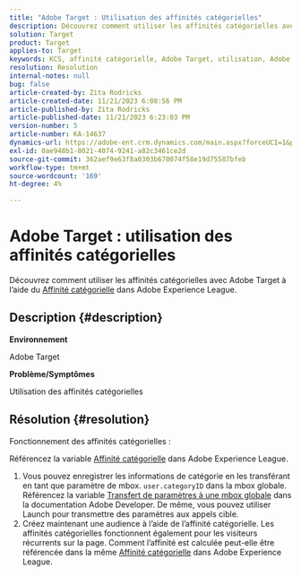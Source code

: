 ```yaml
---
title: "Adobe Target : Utilisation des affinités catégorielles"
description: Découvrez comment utiliser les affinités catégorielles avec Adobe Target.
solution: Target
product: Target
applies-to: Target
keywords: KCS, affinité catégorielle, Adobe Target, utilisation, Adobe Experience League, mbox globale
resolution: Resolution
internal-notes: null
bug: false
article-created-by: Zita Rodricks
article-created-date: 11/21/2023 6:08:56 PM
article-published-by: Zita Rodricks
article-published-date: 11/21/2023 6:23:03 PM
version-number: 5
article-number: KA-14637
dynamics-url: https://adobe-ent.crm.dynamics.com/main.aspx?forceUCI=1&pagetype=entityrecord&etn=knowledgearticle&id=93cf0e04-9988-ee11-8179-6045bd006295
exl-id: 0ae948b1-8021-4074-9241-a82c3461ce2d
source-git-commit: 362aef9e63f8a0303b670074f58e19d75587bfeb
workflow-type: tm+mt
source-wordcount: '169'
ht-degree: 4%

---
```


# Adobe Target : utilisation des affinités catégorielles


Découvrez comment utiliser les affinités catégorielles avec Adobe Target à l’aide du [Affinité catégorielle](https://experienceleague.adobe.com/docs/target/using/audiences/visitor-profiles/category-affinity.html?lang=en) dans Adobe Experience League.

## Description {#description}


<b>Environnement</b>

Adobe Target

<b>Problème/Symptômes</b>

Utilisation des affinités catégorielles


## Résolution {#resolution}


Fonctionnement des affinités catégorielles :

Référencez la variable [Affinité catégorielle](https://experienceleague.adobe.com/docs/target/using/audiences/visitor-profiles/category-affinity.html?lang=en) dans Adobe Experience League.

1. Vous pouvez enregistrer les informations de catégorie en les transférant en tant que paramètre de mbox. `user.categoryID` dans la mbox globale.<br>    Référencez la variable [Transfert de paramètres à une mbox globale](https://developer.adobe.com/target/implement/client-side/atjs/global-mbox/pass-parameters-to-global-mbox/?lang=en "Cliquez pour suivre le lien : https://developer.adobe.com/target/implement/client-side/atjs/global-mbox/pass-parameters-to-global-mbox/?lang=en") dans la documentation Adobe Developer.
De même, vous pouvez utiliser Launch pour transmettre des paramètres aux appels cible.
2. Créez maintenant une audience à l’aide de l’affinité catégorielle.    Les affinités catégorielles fonctionnent également pour les visiteurs récurrents sur la page.
Comment l’affinité est calculée peut-elle être référencée dans la même [Affinité catégorielle](https://experienceleague.adobe.com/docs/target/using/audiences/visitor-profiles/category-affinity.html?lang=en) dans Adobe Experience League.
